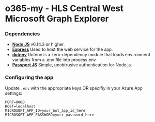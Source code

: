 # o365-my - HLS Central West Microsoft Graph Explorer

### Dependencies

- **[Node JS](http://nodejs.org)** v6.14.3 or higher.
- **[Express](http://expressjs.com/)** Used to host the web service for the app.
- **[dotenv](https://www.npmjs.com/package/dotenv)** Dotenv is a zero-dependency module that loads environment variables from a .env file into process.env
- **[Passport JS](http://www.passportjs.org/)** Simple, unobtrusive authentication for Node.js.

### Configuring the app

Update `.env` with the appropriate keys OR specifiy in your Azure App settings:

```
PORT=8080
HOST=localhost
MICROSOFT_APP_ID=your_bot_app_id_here
MICROSOFT_APP_PASSWORD=your_password_here
```